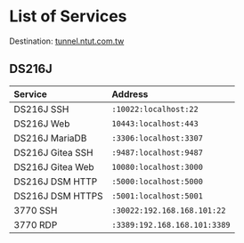 # List of Services

Destination: [tunnel.ntut.com.tw](#)

## DS216J

| Service          | Address                       |
| :--------------- | :---------------------------- |
| DS216J SSH       | `:10022:localhost:22`         |
| DS216J Web       | `10443:localhost:443`         |
| DS216J MariaDB   | `:3306:localhost:3307`        |
| DS216J Gitea SSH | `:9487:localhost:9487`        |
| DS216J Gitea Web | `10080:localhost:3000`        |
| DS216J DSM HTTP  | `:5000:localhost:5000`        |
| DS216J DSM HTTPS | `:5001:localhost:5001`        |
| 3770 SSH         | `:30022:192.168.168.101:22`   |
| 3770 RDP         | `:3389:192.168.168.101:3389`  |
